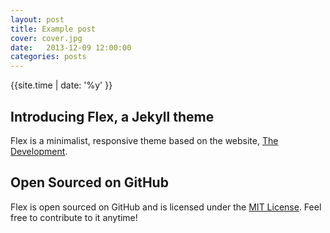 ```yaml
---
layout: post
title: Example post
cover: cover.jpg
date:   2013-12-09 12:00:00
categories: posts
---
```


{{site.time | date: '%y' }}

## Introducing Flex, a Jekyll theme

Flex is a minimalist, responsive theme based on the website, [The Development](http://thedevelopment.co).

## Open Sourced on GitHub

Flex is open sourced on GitHub and is licensed under the [MIT License](http://opensource.org/licenses/MIT). Feel free to contribute to it anytime!

